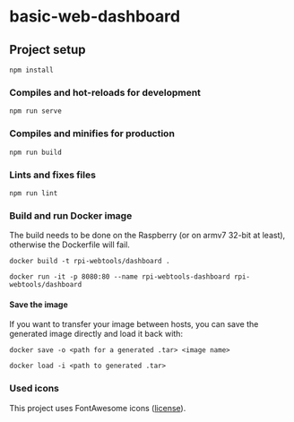 # basic-web-dashboard

## Project setup
```
npm install
```

### Compiles and hot-reloads for development
```
npm run serve
```

### Compiles and minifies for production
```
npm run build
```

### Lints and fixes files
```
npm run lint
```

### Build and run Docker image
The build needs to be done on the Raspberry (or on armv7 32-bit at least), otherwise the Dockerfile will fail.
```
docker build -t rpi-webtools/dashboard .

docker run -it -p 8080:80 --name rpi-webtools-dashboard rpi-webtools/dashboard
```
#### Save the image
If you want to transfer your image between hosts, you can save the generated image directly and load it back with:
```
docker save -o <path for a generated .tar> <image name>

docker load -i <path to generated .tar>
```

### Used icons
This project uses FontAwesome icons ([license](https://fontawesome.com/license)).

